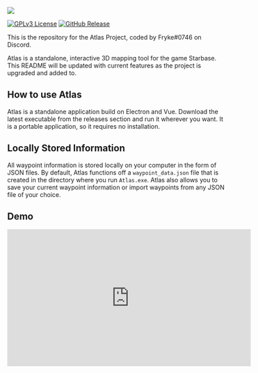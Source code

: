 ![](https://i.imgur.com/apTDwvA.png)

[![GPLv3 License](https://img.shields.io/static/v1?label=Licence&message=GPL%20v3&color=green)](https://opensource.org/licenses/) [![GitHub Release](https://img.shields.io/static/v1?label=Version&message=1.0.0&color=blue)]()

This is the repository for the Atlas Project, coded by Fryke#0746 on Discord.

Atlas is a standalone, interactive 3D mapping tool for the game Starbase. This README will be updated with current features as the project is upgraded and added to.

## How to use Atlas

Atlas is a standalone application build on Electron and Vue. Download the latest executable from the releases section and run it wherever you want. It is a portable application, so it requires no installation.

## Locally Stored Information

All waypoint information is stored locally on your computer in the form of JSON files. By default, Atlas functions off a `waypoint_data.json` file that is created in the directory where you run `Atlas.exe`. Atlas also allows you to save your current waypoint information or import waypoints from any JSON file of your choice.

## Demo

<iframe width="560" height="315" src="https://www.youtube.com/embed/aGvQCEddP10" title="YouTube video player" frameborder="0" allow="accelerometer; autoplay; clipboard-write; encrypted-media; gyroscope; picture-in-picture" allowfullscreen></iframe>
